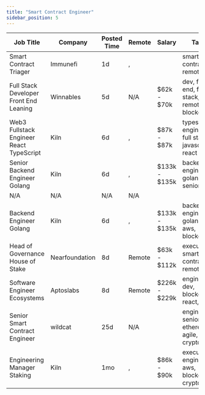 ```yaml
---
title: "Smart Contract Engineer"
sidebar_position: 5
---
```


| Job Title | Company | Posted Time | Remote | Salary | Tags | Apply Link |
|-----------|---------|-------------|--------|--------|------|------------|
| Smart Contract Triager | Immunefi | 1d | , |  | smart contract, remote | [Apply](https://web3.career/smart-contract-triager-immunefi/35470) |
| Full Stack Developer Front End Leaning | Winnables | 5d | N/A | $62k - $70k | dev, front end, full stack, remote, blockchain | [Apply](https://web3.career/full-stack-developer-front-end-leaning-winnables/105877) |
| Web3 Fullstack Engineer React TypeScript | Kiln | 6d | , | $87k - $87k | typescript, engineer, full stack, javascript, react | [Apply](https://web3.career/web3-fullstack-engineer-react-typescript-kiln/115829) |
| Senior Backend Engineer Golang | Kiln | 6d | , | $133k - $135k | backend, engineer, golang, senior, aws | [Apply](https://web3.career/senior-backend-engineer-golang-kiln/115827) |
| N/A | N/A | N/A | N/A |  |  | [Apply](https://web3.career/metana) |
| Backend Engineer Golang | Kiln | 6d | , | $133k - $135k | backend, engineer, golang, aws, blockchain | [Apply](https://web3.career/backend-engineer-golang-kiln/115826) |
| Head of Governance House of Stake | Nearfoundation | 8d | Remote | $63k - $112k | executive, smart contract, remote | [Apply](https://web3.career/head-of-governance-house-of-stake-nearfoundation/107360) |
| Software Engineer Ecosystems | Aptoslabs | 8d | Remote | $226k - $229k | engineer, dev, blockchain, react, rust | [Apply](https://web3.career/software-engineer-ecosystems-aptoslabs/114074) |
| Senior Smart Contract Engineer | wildcat | 25d | N/A |  | engineer, senior, ethereum, agile, crypto | [Apply](https://web3.career/senior-smart-contract-engineer-wildcat/108465) |
| Engineering Manager Staking | Kiln | 1mo | , | $86k - $90k | executive, engineer, aws, blockchain, crypto | [Apply](https://web3.career/engineering-manager-staking-kiln/107804) |
